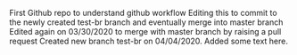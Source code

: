 
First Github repo to understand github workflow
Editing this to commit to the newly created test-br branch and eventually merge into master branch
Edited again on 03/30/2020 to merge with master branch by raising a pull request
Created new branch test-br on 04/04/2020. Added some text here.
